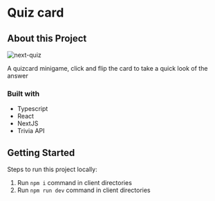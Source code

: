 # Quiz card

## About this Project

![next-quiz](https://user-images.githubusercontent.com/48294756/153361190-ee55df32-60ce-42e9-8f51-d2f3bf8925e7.png)

A quizcard minigame, click and flip the card to take a quick look of the answer

### Built with

- Typescript
- React
- NextJS
- Trivia API


## Getting Started

Steps to run this project locally:

1. Run `npm i` command in client directories
2. Run `npm run dev` command in client directories
